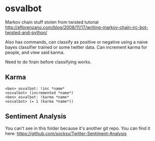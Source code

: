 osvalbot
========

Markov chain stuff stolen from twisted tutorial http://eflorenzano.com/blog/2008/11/17/writing-markov-chain-irc-bot-twisted-and-python/

Also has commands, can classify as positive or negative using a naive bayes classifier trained or some twitter data. Can increment karma for people, and view said karma.

Need to do !train before classifying works.

Karma
------
    <ben> osvalbot: !inc *name*
    <osvalbot> (incremented *name*)
    <ben> osvalbot: !karma *name*
    <osvalbot> (= 1 (karma *name*))


Sentiment Analysis
---------
You can't see in this folder because it's another git repo. You can find it here:
https://github.com/socksy/Twitter-Sentiment-Analysis
